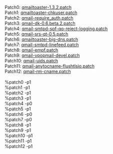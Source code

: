 Patch0:    <a href="">qmailtoaster-1.3.2.patch</a><br>
Patch1:    <a href="">qmailtoaster-chkuser.patch</a><br>
Patch2:    <a href="">qmail-require_auth.patch</a><br>
Patch3:    <a href="">qmail-dk-0.6.beta.2.patch</a><br>
Patch4:    <a href="">qmail-smtpd-spf-qq-reject-logging.patch</a><br>
Patch5:    <a href="">qmail-srs-qt-0.5.patch</a><br>
Patch6:    <a href="">qmailtoaster-big-dns.patch</a><br>
Patch7:    <a href="">qmail-smtpd-linefeed.patch</a><br>
Patch8:    <a href="">qmail-empf.patch</a><br>
Patch9:    <a href="">qmail-vpopmail-devel.patch</a><br>
Patch10:   <a href="">qmail-uids.patch</a><br>
Patch11:   <a href="">qmail-anytocname-flushtlsio.patch</a><br>
Patch12:   <a href="">qmail-rm-cname.patch</a><br>
<br>
%patch0 -p1<br>
%patch1 -p1<br>
%patch2 -p1<br>
%patch3 -p1<br>
%patch4 -p0<br>
%patch5 -p1<br>
%patch6 -p0<br>
%patch7 -p0<br>
%patch8 -p1<br>
%patch9 -p1<br>
%patch10 -p1<br>
%patch11 -p1<br>
%patch12 -p1
